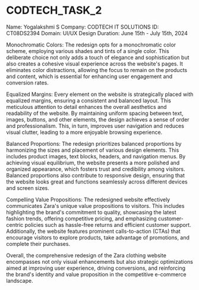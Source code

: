 # CODTECH_TASK_2
Name: Yogalakshmi S 
Company: CODTECH IT SOLUTIONS
ID: CT08DS2394 
Domain: UI/UX Design 
Duration: June 15th - July 15th, 2024

Monochromatic Colors: The redesign opts for a monochromatic color scheme, employing various shades and tints of a single color. This deliberate choice not only adds a touch of elegance and sophistication but also creates a cohesive visual experience across the website's pages. It eliminates color distractions, allowing the focus to remain on the products and content, which is essential for enhancing user engagement and conversion rates.

Equalized Margins: Every element on the website is strategically placed with equalized margins, ensuring a consistent and balanced layout. This meticulous attention to detail enhances the overall aesthetics and readability of the website. By maintaining uniform spacing between text, images, buttons, and other elements, the design achieves a sense of order and professionalism. This, in turn, improves user navigation and reduces visual clutter, leading to a more enjoyable browsing experience.

Balanced Proportions: The redesign prioritizes balanced proportions by harmonizing the sizes and placement of various design elements. This includes product images, text blocks, headers, and navigation menus. By achieving visual equilibrium, the website presents a more polished and organized appearance, which fosters trust and credibility among visitors. Balanced proportions also contribute to responsive design, ensuring that the website looks great and functions seamlessly across different devices and screen sizes.

Compelling Value Propositions: The redesigned website effectively communicates Zara's unique value propositions to visitors. This includes highlighting the brand's commitment to quality, showcasing the latest fashion trends, offering competitive pricing, and emphasizing customer-centric policies such as hassle-free returns and efficient customer support. Additionally, the website features prominent calls-to-action (CTAs) that encourage visitors to explore products, take advantage of promotions, and complete their purchases.

Overall, the comprehensive redesign of the Zara clothing website encompasses not only visual enhancements but also strategic optimizations aimed at improving user experience, driving conversions, and reinforcing the brand's identity and value proposition in the competitive e-commerce landscape.
